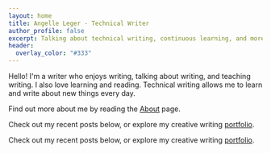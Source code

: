 ```yaml
---
layout: home
title: Angelle Leger - Technical Writer
author_profile: false
excerpt: Talking about technical writing, continuous learning, and more
header:
  overlay_color: "#333"
---
```


Hello! I'm a writer who enjoys writing, talking about writing, and teaching writing. I also love learning and reading. Technical writing allows me to learn and write about new things every day.

Find out more about me by reading the [About](about) page.

Check out my recent posts below, or explore my creative writing [portfolio](portfolio).

Check out my recent posts below, or explore my creative writing [portfolio](portfolio).